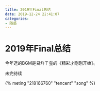 ```yaml
---
title: 2019年Final总结
date: 2019-12-24 22:41:07
categories: 
- 随感
---
```


# 2019年Final总结

今年选的BGM是易烊千玺的《精彩才刚刚开始》。

未完待续

{% meting "218166760" "tencent" "song" %}

<!-- more -->

